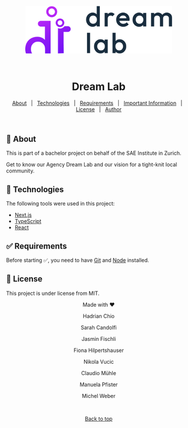 <div align="center" id="top"> 
  <img src="./public/dreamlab-logo.png" alt="Dream Lab Agency" width="400" />

&#xa0;

</div>

<h1 align="center">Dream Lab</h1>

<p align="center">
  <a href="#dart-about">About</a> &#xa0; | &#xa0; 
  <a href="#rocket-technologies">Technologies</a> &#xa0; | &#xa0;
  <a href="#white_check_mark-requirements">Requirements</a> &#xa0; | &#xa0;
  <a href="#checkered_flag-starting">Important Information</a> &#xa0; | &#xa0;
  <a href="#memo-license">License</a> &#xa0; | &#xa0;
  <a href="https://github.com/{{YOUR_GITHUB_USERNAME}}" target="_blank">Author</a>
</p>

<br>

## 🎯 About

<p>This is part of a bachelor project on behalf of the SAE Institute in Zurich.</p>
<p>Get to know our Agency Dream Lab and our vision for a tight-knit local community. </p>

## 🚀 Technologies

The following tools were used in this project:

- [Next.js](https://nextjs.org/)
- [TypeScript](https://www.typescriptlang.org/)
- [React](https://reactjs.org/)

## ✅ Requirements

Before starting ✅, you need to have [Git](https://git-scm.com) and [Node](https://nodejs.org/en/) installed.

## 📝 License

This project is under license from MIT.

<div align="center" id="bottom">
  <p>Made with ❤️</p>
  <p>Hadrian Chio</p>
  <p>Sarah Candolfi</p>
  <p>Jasmin Fischli</p>
  <p>Fiona Hilpertshauser</p>
  <p>Nikola Vucic</p>
  <p>Claudio Mühle</p>
  <p>Manuela Pfister</p>
  <p>Michel Weber</p>
</div>

&#xa0;

<div align="center">
<a href="#top">Back to top</a>
</div>
